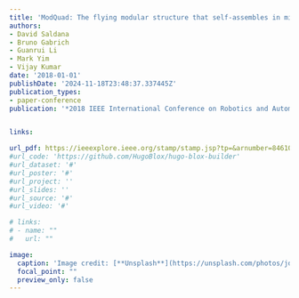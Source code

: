 ```yaml
---
title: 'ModQuad: The flying modular structure that self-assembles in midair'
authors:
- David Saldana
- Bruno Gabrich
- Guanrui Li
- Mark Yim
- Vijay Kumar
date: '2018-01-01'
publishDate: '2024-11-18T23:48:37.337445Z'
publication_types:
- paper-conference
publication: '*2018 IEEE International Conference on Robotics and Automation (ICRA)*'


links:

url_pdf: https://ieeexplore.ieee.org/stamp/stamp.jsp?tp=&arnumber=8461014
#url_code: 'https://github.com/HugoBlox/hugo-blox-builder'
#url_dataset: '#'
#url_poster: '#'
#url_project: ''
#url_slides: ''
#url_source: '#'
#url_video: '#'

# links:
# - name: ""
#   url: ""

image:
  caption: 'Image credit: [**Unsplash**](https://unsplash.com/photos/jdD8gXaTZsc)'
  focal_point: ""
  preview_only: false
---
```

